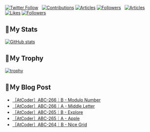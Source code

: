[![Twitter Follow](https://img.shields.io/twitter/follow/hyperdb?label=twitter&logo=twitter&style=plastic)](https://twitter.com/hyperdb)
&nbsp;
[![Contributions](https://badgen.org/img/qiita/hyperdb/contributions?style=plastic)](https://qiita.com/hyperdb)
[![Articles](https://badgen.org/img/qiita/hyperdb/articles?style=plastic)](https://qiita.com/hyperdb)
[![Followers](https://badgen.org/img/qiita/hyperdb/followers?style=plastic)](https://qiita.com/hyperdb)
&nbsp;
[![Articles](https://badgen.org/img/zenn/hyperdb/articles)](https://zenn.dev/hyperdb)
[![Likes](https://badgen.org/img/zenn/hyperdb/likes?style=plastic)](https://zenn.dev/hyperdb)
[![Followers](https://badgen.org/img/zenn/hyperdb/followers?style=plastic)](https://zenn.dev/hyperdb)

## 🔖Ｍy Stats

[![GitHub stats](https://github-readme-stats-eight-theta.vercel.app/api?username=hyperdb&theme=radical&count_private=true&show_icons=true)](https://github.com/anuraghazra/github-readme-stats)

## 🔖Ｍy Trophy

[![trophy](https://github-profile-trophy.vercel.app/?username=hyperdb&theme=onedark)](https://github.com/ryo-ma/github-profile-trophy)

## 🔖Ｍy Blog Post

<!-- BLOG-POST-LIST:START -->
- [［AtCoder］ABC-266｜B - Modulo Number](https://zenn.dev/hyperdb/articles/c981b2fe1ce0c9)
- [［AtCoder］ABC-266｜A - Middle Letter](https://zenn.dev/hyperdb/articles/06b758b35e9ce5)
- [［AtCoder］ABC-265｜B - Explore](https://zenn.dev/hyperdb/articles/be5f15d75a99c7)
- [［AtCoder］ABC-265｜A - Apple](https://zenn.dev/hyperdb/articles/6fb70cab678636)
- [［AtCoder］ABC-264｜B - Nice Grid](https://zenn.dev/hyperdb/articles/30a2949ebd7459)
<!-- BLOG-POST-LIST:END -->
